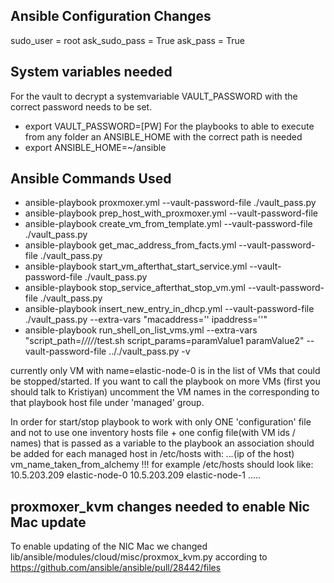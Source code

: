 ##
## Ansible Configuration Changes
sudo_user     = root
ask_sudo_pass = True
ask_pass      = True


## System variables needed
For the vault to decrypt a systemvariable VAULT_PASSWORD with the correct password needs to be set.
* export VAULT_PASSWORD=[PW]
For the playbooks to able to execute from any folder an ANSIBLE_HOME with the correct path is needed
* export ANSIBLE_HOME=~/ansible


## Ansible Commands Used
* ansible-playbook proxmoxer.yml --vault-password-file ./vault_pass.py 
* ansible-playbook prep_host_with_proxmoxer.yml --vault-password-file
* ansible-playbook create_vm_from_template.yml --vault-password-file ./vault_pass.py
* ansible-playbook get_mac_address_from_facts.yml --vault-password-file ./vault_pass.py
* ansible-playbook start_vm_afterthat_start_service.yml --vault-password-file ./vault_pass.py
* ansible-playbook stop_service_afterthat_stop_vm.yml --vault-password-file ./vault_pass.py
* ansible-playbook insert_new_entry_in_dhcp.yml --vault-password-file ./vault_pass.py --extra-vars "macaddress='' ipaddress=''"
* ansible-playbook run_shell_on_list_vms.yml --extra-vars "script_path=/*/*/*/*/test.sh script_params=paramValue1 paramValue2" --vault-password-file .././vault_pass.py -v

currently only VM with name=elastic-node-0 is in the list of VMs that could be stopped/started.
If you want to call the playbook on more VMs (first you should talk to Kristiyan) uncomment the VM names in the corresponding
to that playbook host file under 'managed' group.

In order for start/stop playbook to work with only ONE 'configuration' file and
not to use one inventory hosts file + one config file(with VM ids / names) that is passed as a variable to the playbook
an association should be added for each managed host in /etc/hosts with: *.*.*.*(ip of the host) vm_name_taken_from_alchemy !!!
for example /etc/hosts should look like:
10.5.203.209 elastic-node-0
10.5.203.209 elastic-node-1
.....

## proxmoxer_kvm changes needed to enable Nic Mac update
To enable updating of the NIC Mac we changed lib/ansible/modules/cloud/misc/proxmox_kvm.py according to
https://github.com/ansible/ansible/pull/28442/files

